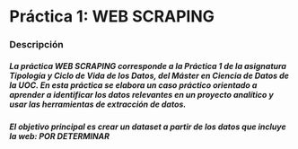 # Práctica 1: WEB SCRAPING

### Descripción
##### La práctica <b>WEB SCRAPING</b> corresponde a la Práctica 1 de la asignatura <b>Tipología y Ciclo de Vida de los Datos</b>, del Máster en Ciencia de Datos de la UOC. En esta práctica se elabora un caso práctico orientado a aprender a identificar los datos relevantes en un proyecto analítico y usar las herramientas de extracción de datos.

##### El <b>objetivo</b> principal es crear un <b><i>dataset</i></b> a partir de los datos que incluye la web: POR DETERMINAR 
